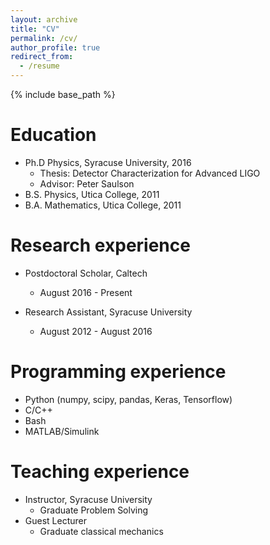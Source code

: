 ```yaml
---
layout: archive
title: "CV"
permalink: /cv/
author_profile: true
redirect_from:
  - /resume
---
```


{% include base_path %}

Education
======
* Ph.D Physics, Syracuse University, 2016
  * Thesis: Detector Characterization for Advanced LIGO
  * Advisor: Peter Saulson
* B.S. Physics, Utica College, 2011
* B.A. Mathematics, Utica College, 2011

Research experience
======
* Postdoctoral Scholar, Caltech 
  * August 2016 - Present

* Research Assistant, Syracuse University
  * August 2012 - August 2016
  
Programming experience
======
* Python (numpy, scipy, pandas, Keras, Tensorflow)
* C/C++
* Bash
* MATLAB/Simulink

Teaching experience
======
* Instructor, Syracuse University
  * Graduate Problem Solving
* Guest Lecturer
  * Graduate classical mechanics
